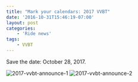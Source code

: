 ```yaml
---
title: "Mark your calendars: 2017 VVBT"
date: '2016-10-31T15:46:19-07:00'
layout: post
categories:
    - 'Ride news'
tags:
    - VVBT
---
```


Save the date: October 28, 2017.

![2017-vvbt-announce-1](https://www.hdcycling.org/wp-content/uploads/2016/10/2017-vvbt-announce-1-300x191.jpg) ![2017-vvbt-announce-2](https://www.hdcycling.org/wp-content/uploads/2016/10/2017-vvbt-announce-2-300x192.jpg)